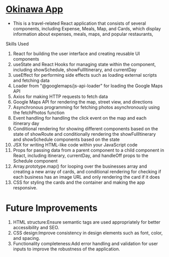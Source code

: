 # [Okinawa App](https://github.com/Likokoko/okinawa.git)
 *  This is a travel-related React application that consists of several components, including Expense, Meals, Map, and Cards, which display information about expenses, meals, maps, and popular restaurants,
  
Skills Used
1. React for building the user interface and creating reusable UI components
2. useState and React Hooks for managing state within the component, including showSchedule, showFullItinerary, and currentDay
3. useEffect for performing side effects such as loading external scripts and fetching data
4. Loader from "@googlemaps/js-api-loader" for loading the Google Maps API
5. Axios for making HTTP requests to fetch data
6. Google Maps API for rendering the map, street view, and directions
7. Asynchronous programming for fetching photos asynchronously using the fetchPhotos function
8. Event handling for handling the click event on the map and each itinerary day
9. Conditional rendering for showing different components based on the state of showRoute and conditionally rendering the showFullItinerary and showSchedule components based on the state
10. JSX for writing HTML-like code within your JavaScript code
11. Props for passing data from a parent component to a child component in React, including itinerary, currentDay, and handleOff props to the Schedule component
12. Array.prototype.map() for looping over the businesses array and creating a new array of cards, and conditional rendering for checking if each business has an image URL and only rendering the card if it does
13. CSS for styling the cards and the container and making the app responsive.



# Future Improvements
1. HTML structure:Ensure semantic tags are used appropriately for better accessibility and SEO.
2. CSS design:Improve consistency in design elements such as font, color, and spacing.
3. Functionality completeness:Add error handling and validation for user inputs to improve the robustness of the application.

